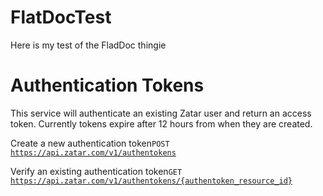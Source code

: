# FlatDocTest
Here is my test of the FladDoc thingie

# Authentication Tokens

This service will authenticate an existing Zatar user and return an access token. Currently tokens expire after 12 hours from when they are created.

Create a new authentication token<code>POST https://api.zatar.com/v1/authentokens</code>

Verify an existing authentication token<code>GET https://api.zatar.com/v1/authentokens/{authentoken_resource_id}</code>
